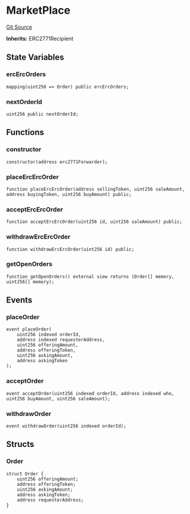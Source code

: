# MarketPlace
[Git Source](https://github.com/bob-collective/bob/blob/a2d50b71441518de135cd83845410eb07966908d/src/swap/Marketplace.sol)

**Inherits:**
ERC2771Recipient


## State Variables
### ercErcOrders

```solidity
mapping(uint256 => Order) public ercErcOrders;
```


### nextOrderId

```solidity
uint256 public nextOrderId;
```


## Functions
### constructor


```solidity
constructor(address erc2771Forwarder);
```

### placeErcErcOrder


```solidity
function placeErcErcOrder(address sellingToken, uint256 saleAmount, address buyingToken, uint256 buyAmount) public;
```

### acceptErcErcOrder


```solidity
function acceptErcErcOrder(uint256 id, uint256 saleAmount) public;
```

### withdrawErcErcOrder


```solidity
function withdrawErcErcOrder(uint256 id) public;
```

### getOpenOrders


```solidity
function getOpenOrders() external view returns (Order[] memory, uint256[] memory);
```

## Events
### placeOrder

```solidity
event placeOrder(
    uint256 indexed orderId,
    address indexed requesterAddress,
    uint256 offeringAmount,
    address offeringToken,
    uint256 askingAmount,
    address askingToken
);
```

### acceptOrder

```solidity
event acceptOrder(uint256 indexed orderId, address indexed who, uint256 buyAmount, uint256 saleAmount);
```

### withdrawOrder

```solidity
event withdrawOrder(uint256 indexed orderId);
```

## Structs
### Order

```solidity
struct Order {
    uint256 offeringAmount;
    address offeringToken;
    uint256 askingAmount;
    address askingToken;
    address requesterAddress;
}
```

